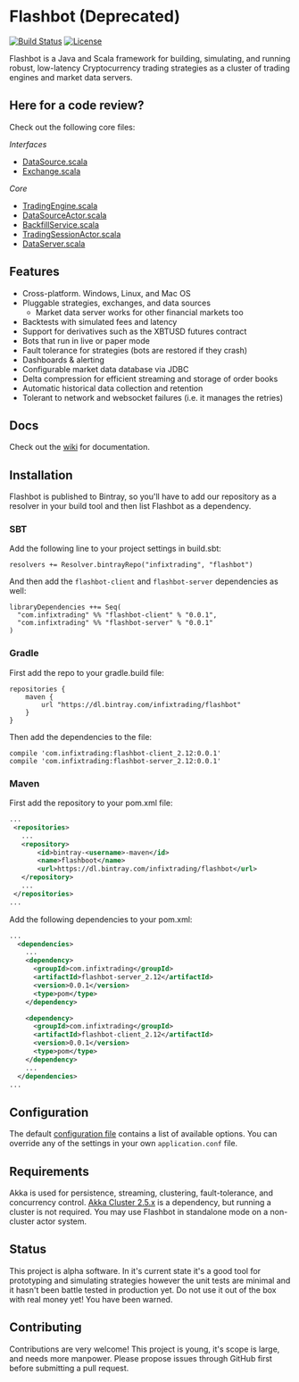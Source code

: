 # Flashbot (Deprecated)
[![Build Status](https://travis-ci.org/infixtrading/flashbot.svg?branch=master)](https://travis-ci.org/infixtrading/flashbot)
<a href='https://github.com/infixtrading/flashbot/blob/master/LICENSE'>
  <img src='https://img.shields.io/github/license/infixtrading/flashbot.svg?longCache=true' alt='License' />
</a>

Flashbot is a Java and Scala framework for building, simulating, and running robust, low-latency Cryptocurrency trading strategies as a cluster of trading engines and market data servers.

## Here for a code review?
Check out the following core files:

*Interfaces*
* [DataSource.scala](https://github.com/infixtrading/flashbot/blob/master/modules/server/src/main/scala/com/infixtrading/flashbot/core/DataSource.scala)
* [Exchange.scala](https://github.com/infixtrading/flashbot/blob/master/modules/server/src/main/scala/com/infixtrading/flashbot/core/Exchange.scala)

*Core*
* [TradingEngine.scala](https://github.com/infixtrading/flashbot/blob/v1/modules/server/src/main/scala/flashbot/core/TradingEngine.scala)
* [DataSourceActor.scala](https://github.com/infixtrading/flashbot/blob/v1/modules/server/src/main/scala/flashbot/server/DataSourceActor.scala)
* [BackfillService.scala](https://github.com/infixtrading/flashbot/blob/v1/modules/server/src/main/scala/flashbot/server/BackfillService.scala)
* [TradingSessionActor.scala](https://github.com/infixtrading/flashbot/blob/v1/modules/server/src/main/scala/flashbot/server/TradingSessionActor.scala)
* [DataServer.scala](https://github.com/infixtrading/flashbot/blob/v1/modules/server/src/main/scala/flashbot/core/DataServer.scala)


## Features
* Cross-platform. Windows, Linux, and Mac OS
* Pluggable strategies, exchanges, and data sources
  * Market data server works for other financial markets too
* Backtests with simulated fees and latency
* Support for derivatives such as the XBTUSD futures contract
* Bots that run in live or paper mode
* Fault tolerance for strategies (bots are restored if they crash)
* Dashboards & alerting
* Configurable market data database via JDBC
* Delta compression for efficient streaming and storage of order books
* Automatic historical data collection and retention
* Tolerant to network and websocket failures (i.e. it manages the retries)

## Docs
Check out the [wiki](https://github.com/infixtrading/flashbot/wiki) for documentation. 

## Installation
Flashbot is published to Bintray, so you'll have to add our repository as a resolver in your build tool and then list Flashbot as a dependency.

### SBT
Add the following line to your project settings in build.sbt:
```
resolvers += Resolver.bintrayRepo("infixtrading", "flashbot")
```
And then add the `flashbot-client` and `flashbot-server` dependencies as well:
```
libraryDependencies ++= Seq(
  "com.infixtrading" %% "flashbot-client" % "0.0.1",
  "com.infixtrading" %% "flashbot-server" % "0.0.1"
)
```

### Gradle
First add the repo to your gradle.build file:
```
repositories {
    maven {
        url "https://dl.bintray.com/infixtrading/flashbot"
    }
}
```
Then add the dependencies to the file:
```
compile 'com.infixtrading:flashbot-client_2.12:0.0.1'
compile 'com.infixtrading:flashbot-server_2.12:0.0.1'
```

### Maven
First add the repository to your pom.xml file:
```xml
...
 <repositories>
   ...
   <repository>
       <id>bintray-<username>-maven</id>
       <name>flashboot</name>
       <url>https://dl.bintray.com/infixtrading/flashbot</url>
   </repository>
   ...
 </repositories>
...
```
Add the following dependencies to your pom.xml:
```xml
...
  <dependencies>
    ...
    <dependency>
      <groupId>com.infixtrading</groupId>
      <artifactId>flashbot-server_2.12</artifactId>
      <version>0.0.1</version>
      <type>pom</type>
    </dependency>

    <dependency>
      <groupId>com.infixtrading</groupId>
      <artifactId>flashbot-client_2.12</artifactId>
      <version>0.0.1</version>
      <type>pom</type>
    </dependency>
    ...
  </dependencies>
...
```

## Configuration
The default [configuration file](https://github.com/infixtrading/flashbot/blob/master/modules/server/src/main/resources/reference.conf) contains a list of available options. You can override any of the settings in your own `application.conf` file.

## Requirements
Akka is used for persistence, streaming, clustering, fault-tolerance, and concurrency control. [Akka Cluster 2.5.x](https://doc.akka.io/docs/akka/2.5/index-cluster.html) is a dependency, but running a cluster is not required. You may use Flashbot in standalone mode on a non-cluster actor system.

## Status
This project is alpha software. In it's current state it's a good tool for prototyping and simulating strategies however the unit tests are minimal and it hasn't been battle tested in production yet. Do not use it out of the box with real money yet! You have been warned.

## Contributing
Contributions are very welcome! This project is young, it's scope is large, and needs more manpower. Please propose issues through GitHub first before submitting a pull request.
